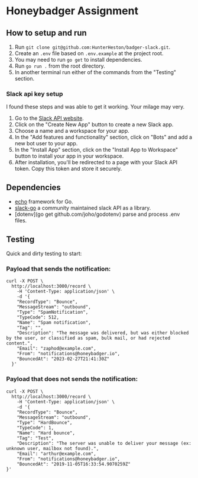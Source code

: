 # Honeybadger Assignment

## How to setup and run

1. Run `git clone git@github.com:HunterHeston/badger-slack.git`.
2. Create an `.env` file based on `.env.example` at the project root.
3. You may need to run `go get` to install dependencies.
4. Run `go run .` from the root directory.
5. In another terminal run either of the commands from the "Testing" section.

### Slack api key setup

I found these steps and was able to get it working. Your milage may very.

1. Go to the [Slack API website](https://api.slack.com/).
2. Click on the "Create New App" button to create a new Slack app.
3. Choose a name and a workspace for your app.
4. In the "Add features and functionality" section, click on "Bots" and add a new bot user to your app.
5. In the "Install App" section, click on the "Install App to Workspace" button to install your app in your workspace.
6. After installation, you'll be redirected to a page with your Slack API token. Copy this token and store it securely.

## Dependencies

- [echo](https://echo.labstack.com/) framework for Go.
- [slack-go](https://github.com/slack-go/slack) a community maintained slack API as a library.
- [dotenv](go get github.com/joho/godotenv) parse and process .env files.

## Testing

Quick and dirty testing to start:

### Payload that sends the notification:

```curl
curl -X POST \
  http://localhost:3000/record \
    -H 'Content-Type: application/json' \
    -d '{
    "RecordType": "Bounce",
    "MessageStream": "outbound",
    "Type": "SpamNotification",
    "TypeCode": 512,
    "Name": "Spam notification",
    "Tag": "",
    "Description": "The message was delivered, but was either blocked by the user, or classified as spam, bulk mail, or had rejected content.",
    "Email": "zaphod@example.com",
    "From": "notifications@honeybadger.io",
    "BouncedAt": "2023-02-27T21:41:30Z"
  }'
```

### Payload that **does not** sends the notification:

```curl
curl -X POST \
  http://localhost:3000/record \
    -H 'Content-Type: application/json' \
    -d '{
    "RecordType": "Bounce",
    "MessageStream": "outbound",
    "Type": "HardBounce",
    "TypeCode": 1,
    "Name": "Hard bounce",
    "Tag": "Test",
    "Description": "The server was unable to deliver your message (ex: unknown user, mailbox not found).",
    "Email": "arthur@example.com",
    "From": "notifications@honeybadger.io",
    "BouncedAt": "2019-11-05T16:33:54.9070259Z"
}'
```
